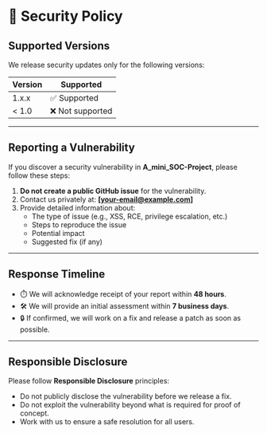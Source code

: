 # 🔐 Security Policy

## Supported Versions
We release security updates only for the following versions:

| Version | Supported          |
| ------- | ------------------ |
| 1.x.x   | ✅ Supported        |
| < 1.0   | ❌ Not supported    |

---

## Reporting a Vulnerability
If you discover a security vulnerability in **A_mini_SOC-Project**, please follow these steps:

1. **Do not create a public GitHub issue** for the vulnerability.
2. Contact us privately at: **[your-email@example.com]**
3. Provide detailed information about:
   - The type of issue (e.g., XSS, RCE, privilege escalation, etc.)
   - Steps to reproduce the issue
   - Potential impact
   - Suggested fix (if any)

---

## Response Timeline
- ⏱️ We will acknowledge receipt of your report within **48 hours**.
- 🛠️ We will provide an initial assessment within **7 business days**.
- 🔒 If confirmed, we will work on a fix and release a patch as soon as possible.

---

## Responsible Disclosure
Please follow **Responsible Disclosure** principles:
- Do not publicly disclose the vulnerability before we release a fix.
- Do not exploit the vulnerability beyond what is required for proof of concept.
- Work with us to ensure a safe resolution for all users.
